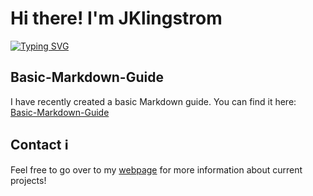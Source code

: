 # Hi there! I'm JKlingstrom

[![Typing SVG](https://readme-typing-svg.herokuapp.com?font=Space+Mono&pause=1000&color=F71D7A&width=435&lines=I'm+a+Digital+Forensics+Student;I'm+a+CTF+Player;I'm+a+Beginner+Programmer;I'm+a+Beginner+Hardware+Hacker)](https://git.io/typing-svg)

## Basic-Markdown-Guide
I have recently created a basic Markdown guide. You can find it here:<br> [Basic-Markdown-Guide](https://github.com/JKlingstrom/Basic-Markdown-Guide)

## Contact ℹ
Feel free to go over to my [webpage](https://jklingstrom.github.io/) for more information about current projects!

